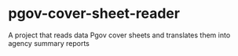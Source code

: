 # pgov-cover-sheet-reader
 A project that reads data Pgov cover sheets and translates them into agency summary reports
